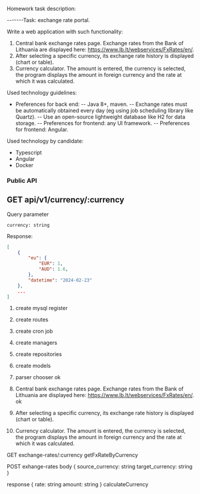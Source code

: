 Homework task description:

-------Task: exchange rate portal.

 Write a web application with such functionality:

1. Central bank exchange rates page. Exchange rates from the Bank of Lithuania are displayed here: <https://www.lb.lt/webservices/FxRates/en/>.
2. After selecting a specific currency, its exchange rate history is displayed (chart or table).
3. Currency calculator. The amount is entered, the currency is selected, the program displays the amount in foreign currency and the rate at which it was calculated.

Used technology guidelines:

- Preferences for back end:
-- Java 8+, maven.
-- Exchange rates must be automatically obtained every day (eg using job scheduling library like Quartz).
-- Use an open-source lightweight database like H2 for data storage.
-- Preferences for frontend: any UI framework.
-- Preferences for frontend: Angular.

Used technology by candidate:

- Typescript
- Angular
- Docker


### Public API

## GET api/v1/currency/:currency

Query parameter
```
currency: string
```

Response:
```json
[
    {
        "eu": {
            "EUR": 1,
            "AUD": 1.6,
        },
        "datetime": "2024-02-23"
    },
    ...
]
```


1. create mysql register
2. create routes
3. create cron job
4. create managers
5. create repositories
6. create models
7. parser chooser ok

1. Central bank exchange rates page. Exchange rates from the Bank of Lithuania are displayed here: https://www.lb.lt/webservices/FxRates/en/. ok
2. After selecting a specific currency, its exchange rate history is displayed (chart or table).
3. Currency calculator. The amount is entered, the currency is selected, the program displays the amount in foreign currency and the rate at which it was calculated.

GET exchange-rates/:currency
getFxRateByCurrency

POST exhange-rates
body {
    source_currency: string
    target_currency: string
}

response {
    rate: string
    amount: string
}
calculateCurrency
